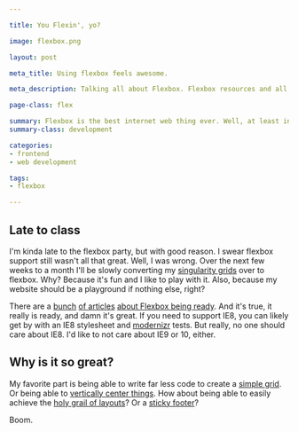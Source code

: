 ```yaml
---

title: You Flexin', yo?

image: flexbox.png

layout: post

meta_title: Using flexbox feels awesome.

meta_description: Talking all about Flexbox. Flexbox resources and all things Flexbox.

page-class: flex

summary: Flexbox is the best internet web thing ever. Well, at least in the last few years.
summary-class: development

categories:
- frontend
- web development

tags:
- flexbox

---
```

## Late to class

I'm kinda late to the flexbox party, but with good reason. I swear flexbox support still wasn't all that great. Well, I was wrong. Over the next few weeks to a month I'll be slowly converting my [singularity grids](https://github.com/Team-Sass/Singularity) over to flexbox. Why? Because it's fun and I like to play with it. Also, because my website should be a playground if nothing else, right?

There are a [bunch](http://www.sitepoint.com/are-we-ready-to-use-flexbox/) [of articles](http://www.isflexboxreadytouse.com/) [about Flexbox being ready](http://blog.teamtreehouse.com/flexbox-next-generation-css-layout-arrived). And it's true, it really is ready, and damn it's great. If you need to support IE8, you can likely get by with an IE8 stylesheet and [modernizr](http://modernizr.com/download/) tests. But really, no one should care about IE8. I'd like to not care about IE9 or 10, either.

## Why is it so great?
My favorite part is being able to write far less code to create a [simple grid](http://philipwalton.github.io/solved-by-flexbox/demos/grids/). Or being able to [vertically center things](http://philipwalton.github.io/solved-by-flexbox/demos/vertical-centering/). How about being able to easily achieve the [holy grail of layouts](http://philipwalton.github.io/solved-by-flexbox/demos/holy-grail/)? Or a [sticky footer](http://philipwalton.github.io/solved-by-flexbox/demos/sticky-footer/)?

Boom.
